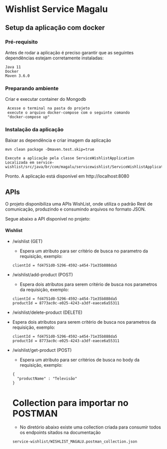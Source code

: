 # Wishlist Service Magalu

## Setup da aplicação com docker

### Pré-requisito

Antes de rodar a aplicação é preciso garantir que as seguintes dependências estejam corretamente instaladas:

```
Java 11
Docker  
Maven 3.6.0
```

### Preparando ambiente

Criar e executar container do Mongodb
```
 Acesse o terminal na pasta do projeto
 execute o arquivo docker-compose com o seguinte comando
 "docker-compose up"
```

### Instalação da aplicação

Baixar as dependência e criar imagem da aplicação

```
mvn clean package -Dmaven.test.skip=true 
```

```
Execute a aplicação pela classe ServiceWishlistApplication
Localizada em service-wishlist/src/java/br/com/magalu/servicewishlist/ServiceWishlistApplication
```

Pronto. A aplicação está disponível em http://localhost:8080

## APIs

O projeto disponibiliza uma APIs WishList, onde utiliza o padrão Rest de comunicação, produzindo e consumindo arquivos no formato JSON.

Segue abaixo a API disponível no projeto:

#### Wishlist

 - /wishlist (GET)
    - Espera um atributo para ser critério de busca no parametro da requisição, exemplo:
    ```
    clientId = fd4751d0-5296-4592-a454-71e35b888da5
    ```
 - /wishlist/add-product (POST)
    - Espera dois atributos para serem critério de busca nos parametros da requisição, exemplo:
    ```
    clientId = fd4751d0-5296-4592-a454-71e35b888da5
    productId = 8773ac0c-e025-4243-a3df-eaece6a55311
    ```
 - /wishlist/delete-product (DELETE)
 -  Espera dois atributos para serem critério de busca nos parametros da requisição, exemplo:
    ```
    clientId = fd4751d0-5296-4592-a454-71e35b888da5
    productId = 8773ac0c-e025-4243-a3df-eaece6a55311
    ```
 - /wishlist/get-product (POST)
     - Espera um atributo para ser critérios de busca no body da requisição, exemplo:
    ```
    {
      "productName" : "Televisão"
    }
    ```

    # Collection para importar no POSTMAN
   - No diretório abaixo existe uma collection criada para consumir todos os endpoints sitados na documentação
    ```
    service-wishlist/WISHLIST_MAGALU.postman_collection.json
    ```
